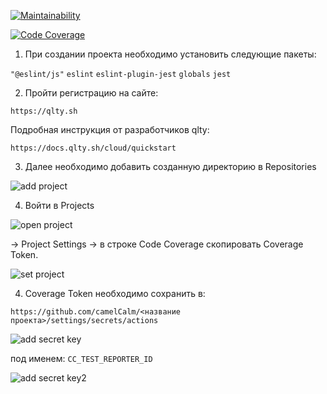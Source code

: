 [![Maintainability](https://qlty.sh/badges/cb36b1d4-14dd-4c31-9f17-93dec816da2f/maintainability.svg)](https://qlty.sh/gh/camelCalm/projects/codeclimate)

[![Code Coverage](https://qlty.sh/badges/cb36b1d4-14dd-4c31-9f17-93dec816da2f/test_coverage.svg)](https://qlty.sh/gh/camelCalm/projects/codeclimate)

1. При создании проекта необходимо установить следующие пакеты:

```"@eslint/js"```
```eslint```
```eslint-plugin-jest```
```globals```
```jest```

2. Пройти регистрацию на сайте:

```
https://qlty.sh
```

Подробная инструкция от разработчиков qlty:

```
https://docs.qlty.sh/cloud/quickstart
```

3. Далее необходимо добавить созданную директорию в Repositories

![add project](https://github.com/camelCalm/code-coverage/blob/main/img/addProject.png)

4. Войти в Projects 

![open project](https://github.com/camelCalm/code-coverage/blob/main/img/openProjects.png)

-> Project Settings -> в строке Code Coverage скопировать Coverage Token.

![set project](https://github.com/camelCalm/code-coverage/blob/main/img/setProj.png)

4. Coverage Token необходимо сохранить в:

```
https://github.com/camelCalm/<название проекта>/settings/secrets/actions 
```

![add secret key](https://github.com/camelCalm/code-coverage/blob/main/img/addSecret.png)

под именем: ```CC_TEST_REPORTER_ID```

![add secret key2](https://github.com/camelCalm/code-coverage/blob/main/img/addSecret2.png)